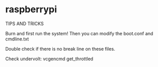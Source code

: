 # raspberrypi

TIPS AND TRICKS

Burn and first run the system!
Then you can modify the boot.conf and cmdline.txt

Double check if there is no break line on these files.

Check undervolt:
vcgencmd get_throttled
